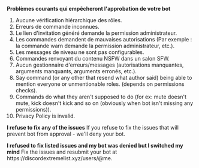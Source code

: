 **Problèmes courants qui empêcheront l'approbation de votre bot**

1. Aucune vérification hiérarchique des rôles.
2. Erreurs de commande inconnues.
3. Le lien d'invitation généré demande la permission administrateur.
4. Les commandes demandent de mauvaises autorisations (Par exemple : la commande warn demande la permission administrateur, etc.).
5. Les messages de niveau ne sont pas configurables.
6. Commandes renvoyant du contenu NSFW dans un salon SFW.
7. Aucun gestionnaire d'erreurs/messages (autorisations manquantes, arguments manquants, arguments erronés, etc.).
8. Say command (or any other that resend what author said) being able to mention everyone or unmentionable roles. (depends on permissions checks).
9. Commands do what they aren't supposed to do (for ex: mute doesn't mute, kick doesn't kick and so on (obviously when bot isn't missing any permissions)).
10. Privacy Policy is invalid.

**I refuse to fix any of the issues**
If you refuse to fix the issues that will prevent bot from approval - we'll deny your bot.

**I refused to fix listed issues and my bot was denied but I switched my mind**
Fix the issues and resubmit your bot at https\://discordextremelist.xyz/users/@me.

